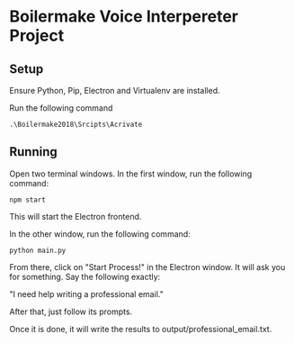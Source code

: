 # Boilermake Voice Interpereter Project

## Setup

Ensure Python, Pip, Electron and Virtualenv are installed.

Run the following command

```
.\Boilermake2018\Srcipts\Acrivate
```

## Running

Open two terminal windows. In the first window, run the following command:

```
npm start
```
This will start the Electron frontend.

In the other window, run the following command:

```
python main.py
```

From there, click on "Start Process!" in the Electron window. It will ask you for something. Say the following exactly:

"I need help writing a professional email."

After that, just follow its prompts.

Once it is done, it will write the results to output/professional_email.txt.
